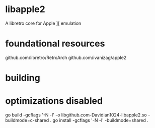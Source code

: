 # libapple2
A libretro core for Apple ][ emulation


# foundational resources
github.com/libretro/RetroArch
github.com/ivanizag/apple2

# building
# optimizations disabled
go build -gcflags '-N -l' -o libgithub.com-Davidian1024-libapple2.so -buildmode=c-shared .
go install -gcflags '-N -l' -buildmode=shared .

